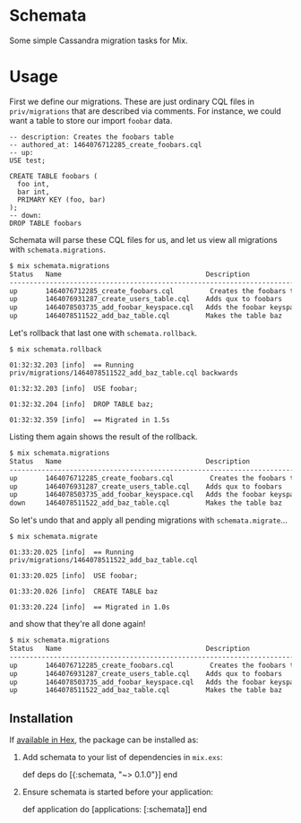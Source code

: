 # Schemata

Some simple Cassandra migration tasks for Mix.

# Usage
First we define our migrations. These are just ordinary CQL files in `priv/migrations` that are described via comments. For instance, we could want a table to store our import `foobar` data.

```cql
-- description: Creates the foobars table
-- authored_at: 1464076712285_create_foobars.cql
-- up:
USE test;

CREATE TABLE foobars (
  foo int,
  bar int,
  PRIMARY KEY (foo, bar)
);
-- down:
DROP TABLE foobars
```

Schemata will parse these CQL files for us, and let us view all migrations
with `schemata.migrations`.

```bash
$ mix schemata.migrations
Status   Name                                    Description
---------------------------------------------------------------------------------
up       1464076712285_create_foobars.cql         Creates the foobars table
up       1464076931287_create_users_table.cql    Adds qux to foobars
up       1464078503735_add_foobar_keyspace.cql   Adds the foobar keyspace
up       1464078511522_add_baz_table.cql         Makes the table baz
```

Let's rollback that last one with `schemata.rollback`.

```
$ mix schemata.rollback

01:32:32.203 [info]  == Running priv/migrations/1464078511522_add_baz_table.cql backwards

01:32:32.203 [info]  USE foobar;

01:32:32.204 [info]  DROP TABLE baz;

01:32:32.359 [info]  == Migrated in 1.5s
```

Listing them again shows the result of the rollback.

```bash
$ mix schemata.migrations
Status   Name                                    Description
---------------------------------------------------------------------------------
up       1464076712285_create_foobars.cql         Creates the foobars table
up       1464076931287_create_users_table.cql    Adds qux to foobars
up       1464078503735_add_foobar_keyspace.cql   Adds the foobar keyspace
down     1464078511522_add_baz_table.cql         Makes the table baz
```

So let's undo that and apply all pending migrations with `schemata.migrate`...

```
$ mix schemata.migrate

01:33:20.025 [info]  == Running priv/migrations/1464078511522_add_baz_table.cql

01:33:20.025 [info]  USE foobar;

01:33:20.026 [info]  CREATE TABLE baz

01:33:20.224 [info]  == Migrated in 1.0s
```

and show that they're all done again!

```bash
$ mix schemata.migrations
Status   Name                                    Description
---------------------------------------------------------------------------------
up       1464076712285_create_foobars.cql         Creates the foobars table
up       1464076931287_create_users_table.cql    Adds qux to foobars
up       1464078503735_add_foobar_keyspace.cql   Adds the foobar keyspace
up       1464078511522_add_baz_table.cql         Makes the table baz
```

## Installation

If [available in Hex](https://hex.pm/docs/publish), the package can be installed as:

  1. Add schemata to your list of dependencies in `mix.exs`:

        def deps do
          [{:schemata, "~> 0.1.0"}]
        end

  2. Ensure schemata is started before your application:

        def application do
          [applications: [:schemata]]
        end
